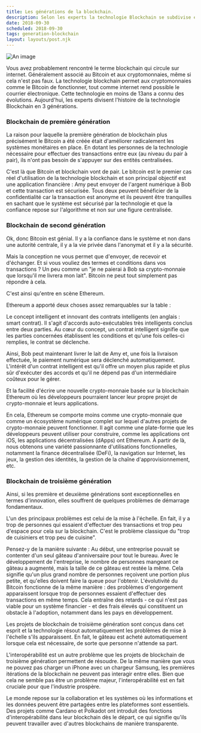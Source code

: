 ```yaml
---
title: Les générations de la blockchain.
description: Selon les experts la technologie Blockchain se subdivise en 3 étapes.
date: 2018-09-30
scheduled: 2018-09-30
tags: generation-blockchain
layout: layouts/post.njk
---
```


![An image](https://www.ledger.com/wp-content/uploads/2021/05/cover-11.png)


Vous avez probablement rencontré le terme blockchain qui circule sur internet. Généralement associé au Bitcoin et aux cryptomonnaies, même si cela n'est pas faux. La technologie blockchain permet aux cryptomonnaies comme le Bitcoin de fonctionner, tout comme internet rend possible le courrier électronique. Cette technologie en moins de 13ans a connu des évolutions. Aujourd'hui, les experts divisent l'histoire de la technologie Blockchain en 3 générations.

### Blockchain de première génération

La raison pour laquelle la première génération de blockchain plus précisément le Bitcoin a été créée était d'améliorer radicalement les systèmes monétaires en place.  En dotant les personnes de la technologie nécessaire pour effectuer des transactions entre eux (au niveau du pair à pair), ils n'ont pas besoin de s'appuyer sur des entités centralisées. 

C'est là que Bitcoin et blockchain vont de pair. Le bitcoin est le premier cas réel d'utilisation de la technologie blockchain et son principal objectif est une application financière : Amy peut envoyer de l'argent numérique à Bob et cette transaction est sécurisée. Tous deux peuvent bénéficier de la confidentialité car la transaction est anonyme et ils peuvent être tranquilles en sachant que le système est sécurisé par la technologie et que la confiance repose sur l'algorithme et non sur une figure centralisée.


### Blockchain de second génération

Ok, donc Bitcoin est génial. Il y a la confiance dans le système et non dans une autorité centrale, il y a la vie privée dans l'anonymat et il y a la sécurité. 

Mais la conception ne vous permet que d'envoyer, de recevoir et d'échanger. Et si vous vouliez des termes et conditions dans vos transactions ? Un peu comme un "je ne paierai à Bob sa crypto-monnaie que lorsqu'il me livrera mon lait". Bitcoin ne peut tout simplement pas répondre à cela.

C'est ainsi qu'entre en scène Ethereum.

Ethereum a apporté deux choses assez remarquables sur la table : 

Le concept intelligent et innovant des contrats intelligents (en anglais : smart contrat). Il s'agit d'accords auto-exécutables très intelligents conclus entre deux parties. Au cœur du concept, un contrat intelligent signifie que les parties concernées établissent les conditions et qu'une fois celles-ci remplies, le contrat se déclenche.

Ainsi, Bob peut maintenant livrer le lait de Amy et, une fois la livraison effectuée, le paiement numérique sera déclenché automatiquement. L'intérêt d'un contrat intelligent est qu'il offre un moyen plus rapide et plus sûr d'exécuter des accords et qu'il ne dépend pas d'un intermédiaire coûteux pour le gérer.

Et la facilité d'écrire une nouvelle crypto-monnaie basée sur la blockchain Ethereum où les développeurs pourraient lancer leur propre projet de crypto-monnaie et leurs applications.

En cela, Ethereum se comporte moins comme une crypto-monnaie que comme un écosystème numérique complet sur lequel d'autres projets de crypto-monnaie peuvent fonctionner. Il agit comme une plate-forme que les développeurs peuvent utiliser pour construire, comme les applications ont iOS, les applications décentralisées (dApps) ont Ethereum. À partir de là, nous obtenons une variété passionnante d'utilisations fonctionnelles, notamment la finance décentralisée (DeFi), la navigation sur Internet, les jeux, la gestion des identités, la gestion de la chaîne d'approvisionnement, etc.


### Blockchain de troisième génération

Ainsi, si les première et deuxième générations sont exceptionnelles en termes d'innovation, elles souffrent de quelques problèmes de démarrage fondamentaux. 

L'un des principaux problèmes est celui de la mise à l'échelle. En fait, il y a trop de personnes qui essaient d'effectuer des transactions et trop peu d'espace pour cela sur la blockchain. C'est le problème classique du "trop de cuisiniers et trop peu de cuisine".

Pensez-y de la manière suivante : Au début, une entreprise pouvait se contenter d'un seul gâteau d'anniversaire pour tout le bureau. Avec le développement de l'entreprise, le nombre de personnes mangeant ce gâteau a augmenté, mais la taille de ce gâteau est restée la même. Cela signifie qu'un plus grand nombre de personnes reçoivent une portion plus petite, et qu'elles doivent faire la queue pour l'obtenir. L'évolutivité du Bitcoin fonctionne de la même manière : des problèmes d'engorgement apparaissent lorsque trop de personnes essaient d'effectuer des transactions en même temps. Cela entraîne des retards - ce qui n'est pas viable pour un système financier - et des frais élevés qui constituent un obstacle à l'adoption, notamment dans les pays en développement. 

Les projets de blockchain de troisième génération sont conçus dans cet esprit et la technologie résout automatiquement les problèmes de mise à l'échelle s'ils apparaissent. En fait, le gâteau est acheté automatiquement lorsque cela est nécessaire, de sorte que personne n'attende sa part.

L'interopérabilité est un autre problème que les projets de blockchain de troisième génération permettent de résoudre. De la même manière que vous ne pouvez pas charger un iPhone avec un chargeur Samsung, les premières itérations de la blockchain ne peuvent pas interagir entre elles. Bien que cela ne semble pas être un problème majeur, l'interopérabilité est en fait cruciale pour que l'industrie prospère.

Le monde repose sur la collaboration et les systèmes où les informations et les données peuvent être partagées entre les plateformes sont essentiels. Des projets comme Cardano et Polkadot ont introduit des fonctions d'interopérabilité dans leur blockchain dès le départ, ce qui signifie qu'ils peuvent travailler avec d'autres blockchains de manière transparente.



